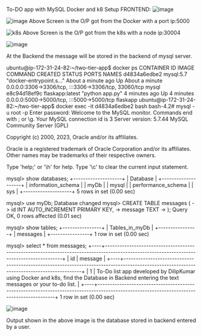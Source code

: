 To-DO app  with MySQL Docker and k8 Setup
FRONTEND:
![image](https://github.com/Dilipkumar-M/two-tier-app/assets/84618503/65ea824b-356b-4e7e-9307-dfd3efcffcd9)

![image](https://github.com/Dilipkumar-M/two-tier-app/assets/84618503/c35024fa-e436-40bd-aa40-c980d7565f28)
 Above Screen is the O/P got from the Docker with a port ip:5000
 
![k8s](https://github.com/Dilipkumar-M/two-tier-app/assets/84618503/59376c75-ec7b-414f-a312-49fcd5f8f2e5)
 Above Screen is the O/P got from the k8s with a node ip:30004

![image](https://github.com/Dilipkumar-M/two-tier-app/assets/84618503/fdccac40-3326-43b5-9c12-c672db02a3a1)


 At the Backend the message will be stored in the backend of mysql server.

 ubuntu@ip-172-31-24-82:~/two-tier-app$ docker ps
CONTAINER ID   IMAGE             COMMAND                  CREATED              STATUS              PORTS                                                  NAMES
d4834a6edbe2   mysql:5.7         "docker-entrypoint.s…"   About a minute ago   Up About a minute   0.0.0.0:3306->3306/tcp, :::3306->3306/tcp, 33060/tcp   mysql
e8c94d18ef9c   flaskapp:latest   "python app.py"          4 minutes ago        Up 4 minutes        0.0.0.0:5000->5000/tcp, :::5000->5000/tcp              flaskapp
ubuntu@ip-172-31-24-82:~/two-tier-app$ docker exec -it d4834a6edbe2 bash
bash-4.2# mysql -u root -p
Enter password: 
Welcome to the MySQL monitor.  Commands end with ; or \g.
Your MySQL connection id is 3
Server version: 5.7.44 MySQL Community Server (GPL)

Copyright (c) 2000, 2023, Oracle and/or its affiliates.

Oracle is a registered trademark of Oracle Corporation and/or its
affiliates. Other names may be trademarks of their respective
owners.

Type 'help;' or '\h' for help. Type '\c' to clear the current input statement.

mysql> show databases;
+--------------------+
| Database           |
+--------------------+
| information_schema |
| myDb               |
| mysql              |
| performance_schema |
| sys                |
+--------------------+
5 rows in set (0.00 sec)

mysql> use myDb;
Database changed
mysql> CREATE TABLE messages (
    ->     id INT AUTO_INCREMENT PRIMARY KEY,
    ->     message TEXT
    -> );
Query OK, 0 rows affected (0.01 sec)

mysql> show tables;
+----------------+
| Tables_in_myDb |
+----------------+
| messages       |
+----------------+
1 row in set (0.00 sec)

mysql> select * from messages;
+----+------------------------------------------------------------------------------------------------------------------------------------------+
| id | message                                                                                                                                  |
+----+------------------------------------------------------------------------------------------------------------------------------------------+
|  1 | To-Do list app developed by DilipKumar using Docker and k8s, find the Database in Backend entering the text messages or your to-do list. |
+----+------------------------------------------------------------------------------------------------------------------------------------------+
1 row in set (0.00 sec)

![image](https://github.com/Dilipkumar-M/two-tier-app/assets/84618503/9e030748-3e2b-447b-93d1-71d469dd147f)

Output shown in the above image is the database stored in backend entered by a user.

 


